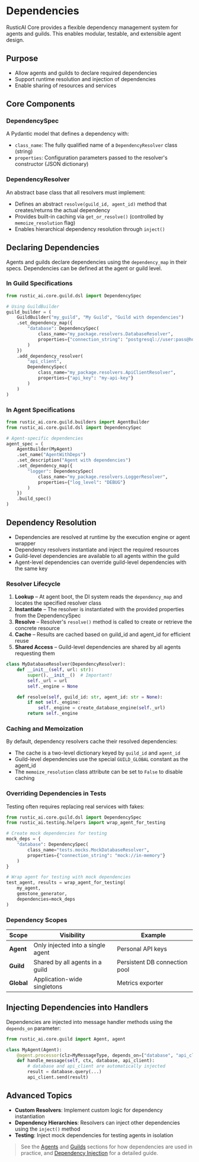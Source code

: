 # Dependencies

RusticAI Core provides a flexible dependency management system for agents and guilds. This enables modular, testable, and extensible agent design.

## Purpose
- Allow agents and guilds to declare required dependencies
- Support runtime resolution and injection of dependencies
- Enable sharing of resources and services

## Core Components

### DependencySpec
A Pydantic model that defines a dependency with:
- `class_name`: The fully qualified name of a `DependencyResolver` class (string)
- `properties`: Configuration parameters passed to the resolver's constructor (JSON dictionary)

### DependencyResolver
An abstract base class that all resolvers must implement:
- Defines an abstract `resolve(guild_id, agent_id)` method that creates/returns the actual dependency
- Provides built-in caching via `get_or_resolve()` (controlled by `memoize_resolution` flag)
- Enables hierarchical dependency resolution through `inject()`

## Declaring Dependencies
Agents and guilds declare dependencies using the `dependency_map` in their specs. Dependencies can be defined at the agent or guild level.

### In Guild Specifications
```python
from rustic_ai.core.guild.dsl import DependencySpec

# Using GuildBuilder
guild_builder = (
    GuildBuilder("my_guild", "My Guild", "Guild with dependencies")
    .set_dependency_map({
        "database": DependencySpec(
            class_name="my_package.resolvers.DatabaseResolver", 
            properties={"connection_string": "postgresql://user:pass@host/db"}
        )
    })
    .add_dependency_resolver(
        "api_client", 
        DependencySpec(
            class_name="my_package.resolvers.ApiClientResolver",
            properties={"api_key": "my-api-key"}
        )
    )
)
```

### In Agent Specifications
```python
from rustic_ai.core.guild.builders import AgentBuilder
from rustic_ai.core.guild.dsl import DependencySpec

# Agent-specific dependencies
agent_spec = (
    AgentBuilder(MyAgent)
    .set_name("AgentWithDeps")
    .set_description("Agent with dependencies")
    .set_dependency_map({
        "logger": DependencySpec(
            class_name="my_package.resolvers.LoggerResolver",
            properties={"log_level": "DEBUG"}
        )
    })
    .build_spec()
)
```

## Dependency Resolution
- Dependencies are resolved at runtime by the execution engine or agent wrapper
- Dependency resolvers instantiate and inject the required resources
- Guild-level dependencies are available to all agents within the guild
- Agent-level dependencies can override guild-level dependencies with the same key

### Resolver Lifecycle
1. **Lookup** – At agent boot, the DI system reads the `dependency_map` and locates the specified resolver class
2. **Instantiate** – The resolver is instantiated with the provided properties from the DependencySpec
3. **Resolve** – Resolver's `resolve()` method is called to create or retrieve the concrete resource
4. **Cache** – Results are cached based on guild_id and agent_id for efficient reuse
5. **Shared Access** – Guild-level dependencies are shared by all agents requesting them

```python
class MyDatabaseResolver(DependencyResolver):
    def __init__(self, url: str):
        super().__init__()  # Important!
        self._url = url
        self._engine = None

    def resolve(self, guild_id: str, agent_id: str = None):
        if not self._engine:
            self._engine = create_database_engine(self._url)
        return self._engine
```

### Caching and Memoization
By default, dependency resolvers cache their resolved dependencies:
- The cache is a two-level dictionary keyed by `guild_id` and `agent_id`
- Guild-level dependencies use the special `GUILD_GLOBAL` constant as the agent_id
- The `memoize_resolution` class attribute can be set to `False` to disable caching

### Overriding Dependencies in Tests
Testing often requires replacing real services with fakes:

```python
from rustic_ai.core.guild.dsl import DependencySpec
from rustic_ai.testing.helpers import wrap_agent_for_testing

# Create mock dependencies for testing
mock_deps = {
    "database": DependencySpec(
        class_name="tests.mocks.MockDatabaseResolver",
        properties={"connection_string": "mock://in-memory"}
    )
}

# Wrap agent for testing with mock dependencies
test_agent, results = wrap_agent_for_testing(
    my_agent,
    gemstone_generator,
    dependencies=mock_deps
)
```

### Dependency Scopes
| Scope | Visibility | Example |
|-------|------------|---------|
| **Agent** | Only injected into a single agent | Personal API keys |
| **Guild** | Shared by all agents in a guild | Persistent DB connection pool |
| **Global** | Application-wide singletons | Metrics exporter |

## Injecting Dependencies into Handlers

Dependencies are injected into message handler methods using the `depends_on` parameter:

```python
from rustic_ai.core.guild import Agent, agent

class MyAgent(Agent):
    @agent.processor(clz=MyMessageType, depends_on=["database", "api_client"])
    def handle_message(self, ctx, database, api_client):
        # database and api_client are automatically injected
        result = database.query(...)
        api_client.send(result)
```

## Advanced Topics
- **Custom Resolvers**: Implement custom logic for dependency instantiation
- **Dependency Hierarchies**: Resolvers can inject other dependencies using the `inject()` method
- **Testing**: Inject mock dependencies for testing agents in isolation

> See the [Agents](agents.md) and [Guilds](guilds.md) sections for how dependencies are used in practice, and [Dependency Injection](../howto/dependency_injection.md) for a detailed guide. 